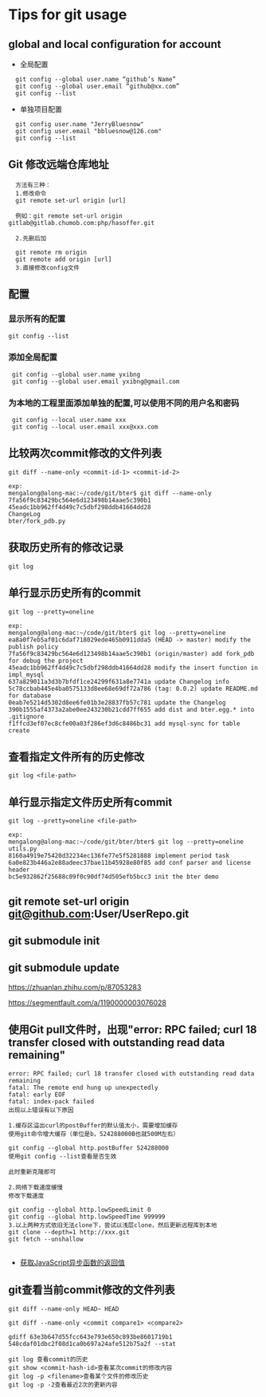 # Tips for git usage

## global and local configuration for account
+ 全局配置
```
  git config --global user.name “github’s Name”
  git config --global user.email “github@xx.com”
  git config --list
```

+ 单独项目配置
```
  git config user.name "JerryBluesnow"
  git config user.email "bbluesnow@126.com"
  git config --list
```

## Git 修改远端仓库地址
```
  方法有三种：
  1.修改命令
  git remote set-url origin [url]

  例如：git remote set-url origin gitlab@gitlab.chumob.com:php/hasoffer.git

  2.先删后加

  git remote rm origin
  git remote add origin [url]
  3.直接修改config文件
```

## 配置
### 显示所有的配置
```
git config --list
```

### 添加全局配置
```
 git config --global user.name yxibng
 git config --global user.email yxibng@gmail.com
```

### 为本地的工程里面添加单独的配置,可以使用不同的用户名和密码

```
 git config --local user.name xxx
 git config --local user.email xxx@xxx.com

```
## 比较两次commit修改的文件列表
```
git diff --name-only <commit-id-1> <commit-id-2>
```
```
exp:
mengalong@along-mac:~/code/git/bter$ git diff --name-only 7fa56f9c83429bc564e6d123498b14aae5c390b1 45eadc1bb962ff4d49c7c5dbf298ddb41664dd28
ChangeLog
bter/fork_pdb.py 
```

## 获取历史所有的修改记录
```
git log
```

## 单行显示历史所有的commit
```
git log --pretty=oneline
```
```
exp:
mengalong@along-mac:~/code/git/bter$ git log --pretty=oneline
ea8a0f7eb5af01c6daf718029ede465b0911dda5 (HEAD -> master) modify the publish policy
7fa56f9c83429bc564e6d123498b14aae5c390b1 (origin/master) add fork_pdb for debug the project
45eadc1bb962ff4d49c7c5dbf298ddb41664dd28 modify the insert function in impl_mysql
637a829011a3d3b7bfdf1ce24299f631a8e7741a update Changelog info
5c78ccbab445e4ba0575133d8ee68e69df72a786 (tag: 0.0.2) update README.md for database
0eab7e5214d5302d8ee6fe01b3e28837fb57c781 update the Changelog
390b1555af4373a2abe0ee243230b21cdd7ff655 add dist and bter.egg.* into .gitignore
f1ffcd3ef07ec8cfe00a03f286ef3d6c8486bc31 add mysql-sync for table create
```
## 查看指定文件所有的历史修改
```
git log <file-path>
```
## 单行显示指定文件历史所有commit
```
git log --pretty=oneline <file-path>
```

```
exp:
mengalong@along-mac:~/code/git/bter/bter$ git log --pretty=oneline utils.py
8160a4919e75420d32234ec136fe77e5f5281888 implement period task
6a0e823b446a2e88adeec37bae11b45928e80f85 add conf parser and license header
bc5e932862f25688c09f0c90df74d505efb5bcc3 init the bter demo
```

## git remote set-url origin git@github.com:User/UserRepo.git



## git submodule init
## git submodule update

https://zhuanlan.zhihu.com/p/87053283

https://segmentfault.com/a/1190000003076028

## 使用Git pull文件时，出现"error: RPC failed; curl 18 transfer closed with outstanding read data remaining"
```
error: RPC failed; curl 18 transfer closed with outstanding read data remaining
fatal: The remote end hung up unexpectedly
fatal: early EOF
fatal: index-pack failed
出现以上错误有以下原因

1.缓存区溢出curl的postBuffer的默认值太小，需要增加缓存
使用git命令增大缓存（单位是b，524288000B也就500M左右）

git config --global http.postBuffer 524288000
使用git config --list查看是否生效

此时重新克隆即可

2.网络下载速度缓慢
修改下载速度

git config --global http.lowSpeedLimit 0
git config --global http.lowSpeedTime 999999
3.以上两种方式依旧无法clone下，尝试以浅层clone，然后更新远程库到本地
git clone --depth=1 http://xxx.git
git fetch --unshallow
```
## 
- [获取JavaScript异步函数的返回值](https://www.cnblogs.com/zmc/p/6916164.html)
## git查看当前commit修改的文件列表
```
git diff --name-only HEAD~ HEAD

git diff --name-only <commit compare1> <compare2>

gdiff 63e3b647d55fcc643e793e650c893be8601719b1 548cdaf01dbc2f08d1ca0b697a24afe512b75a2f --stat

git log 查看commit的历史
git show <commit-hash-id>查看某次commit的修改内容
git log -p <filename>查看某个文件的修改历史
git log -p -2查看最近2次的更新内容
```
